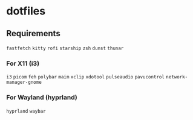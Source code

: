 # dotfiles
## Requirements
`fastfetch`
`kitty`
`rofi`
`starship`
`zsh`
`dunst`
`thunar`
### For X11 (i3)
`i3`
`picom`
`feh`
`polybar`
`maim`
`xclip`
`xdotool`
`pulseaudio`
`pavucontrol`
`network-manager-gnome`
### For Wayland (hyprland)
`hyprland`
`waybar`
